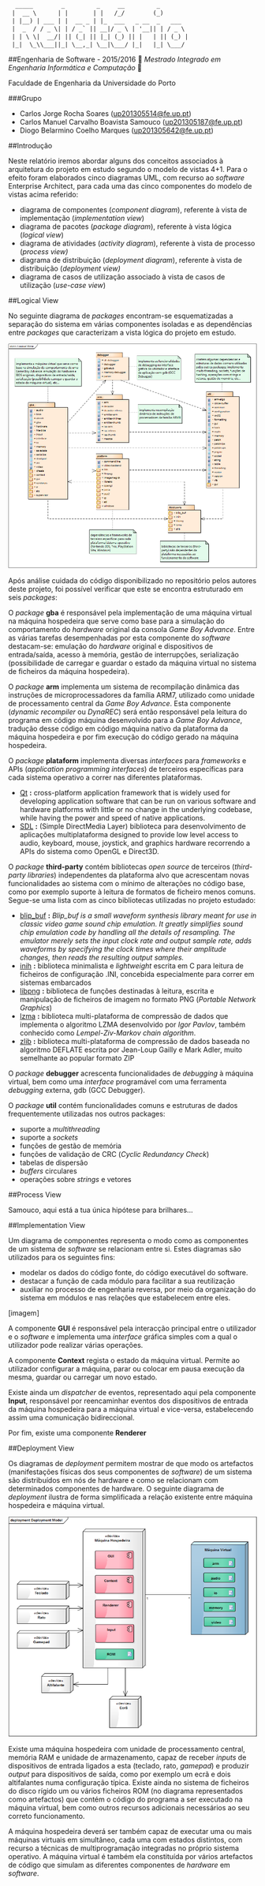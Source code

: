 ```
  _____        _         _     __         _        
 |  __ \      | |       | |   /_/        (_)       
 | |__) | ___ | |  __ _ | |_  ___   _ __  _   ___  
 |  _  / / _ \| | / _` || __|/ _ \ | '__|| | / _ \ 
 | | \ \|  __/| || (_| || |_| (_) || |   | || (_) |
 |_|  \_\\___||_| \__,_| \__|\___/ |_|   |_| \___/ 
 ```
##Engenharia de Software - 2015/2016
:floppy_disk:  *Mestrado Integrado em Engenharia Informática e Computação*   :floppy_disk:

Faculdade de Engenharia da Universidade do Porto

###Grupo
* Carlos Jorge Rocha Soares (up201305514@fe.up.pt)
* Carlos Manuel Carvalho Boavista Samouco (up201305187@fe.up.pt)
* Diogo Belarmino Coelho Marques (up201305642@fe.up.pt)

##Introdução

Neste relatório iremos abordar alguns dos conceitos associados à arquitetura do projeto em estudo segundo o modelo de  vistas 4+1. Para o efeito foram elaborados cinco diagramas UML, com recurso ao *software* Enterprise Architect, para cada uma das cinco componentes do modelo de vistas acima referido:
- diagrama de componentes (*component diagram*), referente à vista de implementação (*implementation view*)
- diagrama de pacotes (*package diagram*), referente à vista lógica (*logical view*)
- diagrama de atividades (*activity diagram*), referente à vista de processo (*process view)*
- diagrama de distribuição (*deployment diagram*), referente à vista de distribuição (*deployment view)*
- diagrama de casos de utilização associado à vista de casos de utilização (*use-case view*)

##Logical View

No seguinte diagrama de *packages* encontram-se esquematizadas a separação do sistema em várias componentes isoladas e as dependências entre *packages* que caracterizam a vista lógica do projeto em estudo.

![](Assignment3/logical-view.png)

Após análise cuidada do código disponibilizado no repositório pelos autores deste projeto, foi possível verificar que este se encontra estruturado em seis *packages*:

O *package* **gba** é responsável pela implementação de uma máquina virtual na máquina hospedeira que serve como base para a simulação do comportamento do *hardware* original da consola *Game Boy Advance*. Entre as várias tarefas desempenhadas por esta componente do *software* destacam-se: emulação do *hardware* original e dispositivos de entrada/saída, acesso à memória, gestão de interrupções, serialização (possibilidade de carregar e guardar o estado da máquina virtual no sistema de ficheiros da máquina hospedeira).

O *package* **arm** implementa um sistema de recompilação dinâmica das instruções de microprocessadores da família ARM7, utilizado como unidade de processamento central da *Game Boy Advance*. Esta componente (*dynamic recompiler* ou *DynaREC*) será então responsável pela leitura do programa em código máquina desenvolvido para a *Game Boy Advance*, tradução desse código em código máquina nativo da plataforma da máquina hospedeira e por fim execução do código gerado na máquina hospedeira.

O *package* **plataform** implementa diversas *interfaces* para *frameworks* e APIs (*application programming interfaces*) de terceiros específicas para cada sistema operativo a correr nas diferentes plataformas.
- [Qt](http://www.qt.io/developers) **:** cross-platform application framework that is widely used for developing application software that can be run on various software and hardware platforms with little or no change in the underlying codebase, while having the power and speed of native applications.
- [SDL](https://www.libsdl.org) **:** (Simple DirectMedia Layer) biblioteca para desenvolvimento de aplicações multiplataforma designed to provide low level access to audio, keyboard, mouse, joystick, and graphics hardware recorrendo a APIs do sistema como OpenGL e Direct3D.

O *package* **third-party** contém bibliotecas *open source* de terceiros (*third-party libraries*) independentes da plataforma alvo que acrescentam novas funcionalidades ao sistema com o mínimo de alterações no código base, como por exemplo suporte à leitura de formatos de ficheiro menos comuns. Segue-se uma lista com as cinco bibliotecas utilizadas no projeto estudado: 
- [blip_buf](https://code.google.com/p/blip-buf/) **:** *Blip_buf is a small waveform synthesis library meant for use in classic video game sound chip emulation. It greatly simplifies sound chip emulation code by handling all the details of resampling. The emulator merely sets the input clock rate and output sample rate, adds waveforms by specifying the clock times where their amplitude changes, then reads the resulting output samples.*
- [inih](https://github.com/benhoyt/inih) **:** biblioteca minimalista e *lightweight* escrita em C para leitura de ficheiros de configuração .INI, concebida especialmente para correr em sistemas embarcados
- [libpng](http://www.libpng.org/pub/png/libpng.html) **:** biblioteca de funções destinadas à leitura, escrita e manipulação de ficheiros de imagem no formato PNG (*Portable Network Graphics*)
- [lzma](http://www.7-zip.org/sdk.html) **:** biblioteca multi-plataforma de compressão de dados que implementa o algoritmo LZMA desenvolvido por *Igor Pavlov*, também conhecido como *Lempel-Ziv-Markov chain algorithm*.
- [zlib](http://www.zlib.net) **:** biblioteca multi-plataforma de compressão de dados baseada no algoritmo DEFLATE escrita por Jean-Loup Gailly e Mark Adler, muito semelhante ao popular formato ZIP

O *package* **debugger** acrescenta funcionalidades de *debugging* à máquina virtual, bem como uma *interface* programável com uma ferramenta *debugging* externa, gdb (GCC Debugger).

O *package* **util** contém funcionalidades comuns e estruturas de dados frequentemente utilizadas nos outros packages:
- suporte a *multithreading*
- suporte a *sockets*
- funções de gestão de memória
- funções de validação de CRC (*Cyclic Redundancy Check*)
- tabelas de dispersão
- *buffers* circulares
- operações sobre *strings* e vetores

##Process View

Samouco, aqui está a tua única hipótese para brilhares...

##Implementation View

Um diagrama de componentes representa o modo como as componentes de um sistema de *software* se relacionam entre si. Estes diagramas são utilizados para os seguintes fins:
- modelar os dados do código fonte, do código executável do software.
- destacar a função de cada módulo para facilitar a sua reutilização
- auxiliar no processo de engenharia reversa, por meio da organização do sistema em módulos e nas relações que estabelecem entre eles.

[imagem]

A componente **GUI** é responsável pela interacção principal entre o utilizador e o *software* e implementa uma *interface* gráfica simples com a qual o utilizador pode realizar várias operações.

A componente **Context** regista o estado da máquina virtual. Permite ao utilizador configurar a máquina, parar ou colocar em pausa execução da mesma, guardar ou carregar um novo estado.

Existe ainda um *dispatcher* de eventos, representado aqui pela componente **Input**, responsável por reencaminhar eventos dos dispositivos de entrada da máquina hospedeira para a máquina virtual e vice-versa, estabelecendo assim uma comunicação bidireccional.

Por fim, existe uma componente **Renderer**

##Deployment View

Os diagramas de *deployment* permitem mostrar de que modo os artefactos (manifestações físicas dos seus componentes de *software*) de um sistema são distribuídos em nós de hardware e como se relacionam com determinados componentes de hardware. O seguinte diagrama de *deployment* ilustra de forma simplificada a relação existente entre máquina hospedeira e máquina virtual.

![](Assignment3/deployment-view.png)

Existe uma máquina hospedeira com unidade de processamento central, memória RAM e unidade de armazenamento, capaz de receber *inputs* de dispositivos de entrada ligados a esta (teclado, rato, *gamepad*) e produzir *output* para dispositivos de saída, como por exemplo um ecrã e dois altifalantes numa configuração típica. Existe ainda no sistema de ficheiros do disco rígido um ou vários ficheiros ROM (no diagrama representados como artefactos) que contém o código do programa a ser executado na máquina virtual, bem como outros recursos adicionais necessários ao seu correto funcionamento.

A máquina hospedeira deverá ser também capaz de executar uma ou mais máquinas virtuais em simultâneo, cada uma com estados distintos, com recurso a técnicas de multiprogramação integradas no próprio sistema operativo. A máquina virtual é também ela constituída por vários artefactos de código que simulam as diferentes componentes de *hardware* em *software*.
